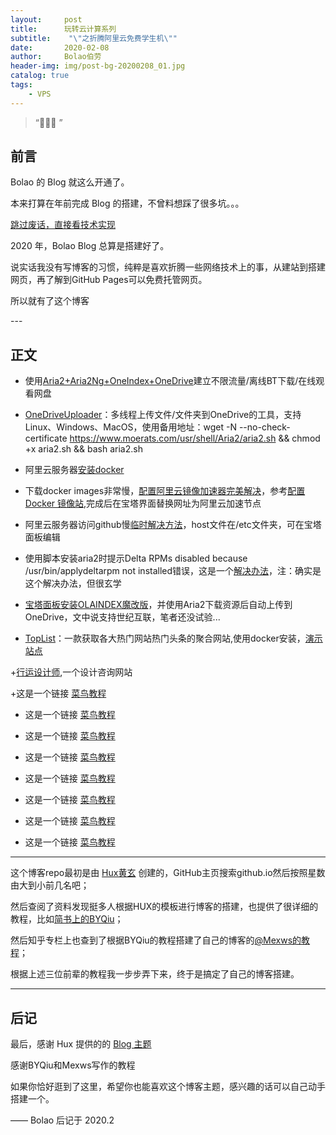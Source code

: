 ```yaml
---
layout:     post
title:      玩转云计算系列
subtitle:    "\"之折腾阿里云免费学生机\""
date:       2020-02-08
author:     Bolao伯劳
header-img: img/post-bg-20200208_01.jpg
catalog: true
tags:
    - VPS
---
```


> “🙉🙉🙉 ”


## 前言

Bolao 的 Blog 就这么开通了。

本来打算在年前完成 Blog 的搭建，不曾料想踩了很多坑。。。

[跳过废话，直接看技术实现 ](#build) 

2020 年，Bolao Blog 总算是搭建好了。

说实话我没有写博客的习惯，纯粹是喜欢折腾一些网络技术上的事，从建站到搭建网页，再了解到GitHub Pages可以免费托管网页。

所以就有了这个博客

<p id = "build"></p>
---

## 正文

+ 使用[Aria2+Aria2Ng+OneIndex+OneDrive](https://www.moerats.com/archives/700/)建立不限流量/离线BT下载/在线观看网盘

+ [OneDriveUploader](https://zhujiwiki.com/16661/)：多线程上传文件/文件夹到OneDrive的工具，支持Linux、Windows、MacOS，使用备用地址：wget -N --no-check-certificate https://www.moerats.com/usr/shell/Aria2/aria2.sh && chmod +x aria2.sh && bash aria2.sh

+ 阿里云服务器[安装docker](https://yq.aliyun.com/articles/110806?spm=5176.8351553.0.0.3f491991aRC9Xu)

+ 下载docker images非常慢，[配置阿里云镜像加速器完美解决](https://blog.csdn.net/niukaoying6674/article/details/87788282)，参考[配置 Docker 镜像站](https://www.daocloud.io/mirror#accelerator-doc),完成后在宝塔界面替换网址为阿里云加速节点

+ 阿里云服务器访问github慢[临时解决方法](https://blog.csdn.net/weixin_34249678/article/details/94741255)，host文件在/etc文件夹，可在宝塔面板编辑

+ 使用脚本安装aria2时提示Delta RPMs disabled because /usr/bin/applydeltarpm not installed错误，这是一个[解决办法](https://blog.csdn.net/weixin_34402090/article/details/92429007)，注：确实是这个解决办法，但很玄学

+ [宝塔面板安装OLAINDEX魔改版](https://zhujiwiki.com/18055/)，并使用Aria2下载资源后自动上传到OneDrive，文中说支持世纪互联，笔者还没试验...

+ [TopList](https://baiyue.one/archives/1220.html)：一款获取各大热门网站热门头条的聚合网站,使用docker安装，[演示站点](https://www.printf520.com/hot.html)

+[行运设计师](https://proxy.superbig.site/-----https://www.luckydesigner.space/),一个设计咨询网站 

+这是一个链接 [菜鸟教程](https://www.runoob.com)

+ 这是一个链接 [菜鸟教程](https://www.runoob.com)

+ 这是一个链接 [菜鸟教程](https://www.runoob.com)

+ 这是一个链接 [菜鸟教程](https://www.runoob.com)

+ 这是一个链接 [菜鸟教程](https://www.runoob.com)

+ 这是一个链接 [菜鸟教程](https://www.runoob.com)

+ 这是一个链接 [菜鸟教程](https://www.runoob.com)

+ 这是一个链接 [菜鸟教程](https://www.runoob.com)


---


这个博客repo最初是由 [Hux黄玄](https://huangxuan.me/) 创建的，GitHub主页搜索github.io然后按照星数由大到小前几名吧；

然后查阅了资料发现挺多人根据HUX的模板进行博客的搭建，也提供了很详细的教程，比如[简书上的BYQiu](https://www.jianshu.com/p/e68fba58f75c)；

然后知乎专栏上也查到了根据BYQiu的教程搭建了自己的博客的[@Mexws的教程](https://zhuanlan.zhihu.com/p/77327461)；

根据上述三位前辈的教程我一步步弄下来，终于是搞定了自己的博客搭建。



---


## 后记

最后，感谢 Hux 提供的的 [Blog 主题](https://github.com/Huxpro/huxpro.github.io)

感谢BYQiu和Mexws写作的教程

如果你恰好逛到了这里，希望你也能喜欢这个博客主题，感兴趣的话可以自己动手搭建一个。

—— Bolao 后记于 2020.2


